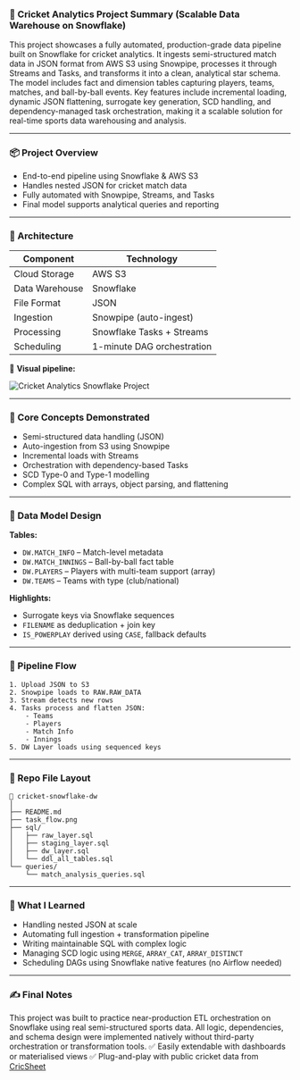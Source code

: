### 📌 Cricket Analytics Project Summary (Scalable Data Warehouse on Snowflake)

This project showcases a fully automated, production-grade data pipeline built on Snowflake for cricket analytics. It ingests semi-structured match data in JSON format from AWS S3 using Snowpipe, processes it through Streams and Tasks, and transforms it into a clean, analytical star schema. The model includes fact and dimension tables capturing players, teams, matches, and ball-by-ball events. Key features include incremental loading, dynamic JSON flattening, surrogate key generation, SCD handling, and dependency-managed task orchestration, making it a scalable solution for real-time sports data warehousing and analysis.

---

### 📦 Project Overview

* End-to-end pipeline using Snowflake & AWS S3
* Handles nested JSON for cricket match data
* Fully automated with Snowpipe, Streams, and Tasks
* Final model supports analytical queries and reporting

---

### 🧱 Architecture

| Component      | Technology                 |
| -------------- | -------------------------- |
| Cloud Storage  | AWS S3                     |
| Data Warehouse | Snowflake                  |
| File Format    | JSON                       |
| Ingestion      | Snowpipe (auto-ingest)     |
| Processing     | Snowflake Tasks + Streams  |
| Scheduling     | 1-minute DAG orchestration |

📌 **Visual pipeline:**

![Cricket Analytics Snowflake Project](https://github.com/user-attachments/assets/c65fde7c-ff81-4a2c-90d6-daf15b9c9d8d)


---

### 🧠 Core Concepts Demonstrated

* Semi-structured data handling (JSON)
* Auto-ingestion from S3 using Snowpipe
* Incremental loads with Streams
* Orchestration with dependency-based Tasks
* SCD Type-0 and Type-1 modelling
* Complex SQL with arrays, object parsing, and flattening

---

### 🧩 Data Model Design

**Tables:**

* `DW.MATCH_INFO` – Match-level metadata
* `DW.MATCH_INNINGS` – Ball-by-ball fact table
* `DW.PLAYERS` – Players with multi-team support (array)
* `DW.TEAMS` – Teams with type (club/national)

**Highlights:**

* Surrogate keys via Snowflake sequences
* `FILENAME` as deduplication + join key
* `IS_POWERPLAY` derived using `CASE`, fallback defaults

---

### 🔄 Pipeline Flow

```
1. Upload JSON to S3
2. Snowpipe loads to RAW.RAW_DATA
3. Stream detects new rows
4. Tasks process and flatten JSON:
    - Teams
    - Players
    - Match Info
    - Innings
5. DW Layer loads using sequenced keys
```

---

### 📁 Repo File Layout

```
📂 cricket-snowflake-dw
│
├── README.md
├── task_flow.png
├── sql/
│   ├── raw_layer.sql
│   ├── staging_layer.sql
│   ├── dw_layer.sql
│   └── ddl_all_tables.sql
└── queries/
    └── match_analysis_queries.sql
```

---

### 🧠 What I Learned

* Handling nested JSON at scale
* Automating full ingestion + transformation pipeline
* Writing maintainable SQL with complex logic
* Managing SCD logic using `MERGE`, `ARRAY_CAT`, `ARRAY_DISTINCT`
* Scheduling DAGs using Snowflake native features (no Airflow needed)

---

### ✍️ Final Notes
This project was built to practice near-production ETL orchestration on Snowflake using real semi-structured sports data. All logic, dependencies, and schema design were implemented natively without third-party orchestration or transformation tools.
✅ Easily extendable with dashboards or materialised views
✅ Plug-and-play with public cricket data from [CricSheet](https://cricsheet.org/)
